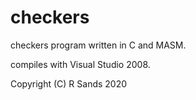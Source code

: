 # checkers  

checkers program written in C and MASM.

compiles with Visual Studio 2008.

Copyright (C) R Sands 2020
